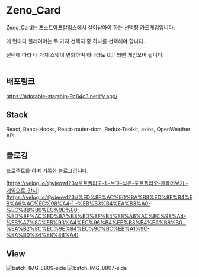 # Zeno_Card

Zeno_Card는 포스트아포칼립스에서 살아남아야 하는 선택형 카드게임입니다.<br><br>
매 턴마다 플레이어는 두 가지 선택지 중 하나를 선택해야 합니다.<br><br>
선택에 따라 네 가지 스탯이 변화하며 하나라도 0이 되면 게임오버 됩니다.<br><br>

## 배포링크

https://adorable-starship-9c84c3.netlify.app/


## Stack

React, React-Hooks, React-router-dom, Redux-Toolkit, axios, OpenWeather API


## 블로깅

프로젝트를 하며 기록한 블로그입니다.

[https://velog.io/@vieowf23r/포트폴리오-1.-보고-싶은-포트폴리오-만들어보기.-게임으로-간다](https://velog.io/@vieowf23r/%ED%8F%AC%ED%8A%B8%ED%8F%B4%EB%A6%AC%EC%98%A4-1.-%EB%B3%B4%EA%B3%A0-%EC%8B%B6%EC%9D%80-%ED%8F%AC%ED%8A%B8%ED%8F%B4%EB%A6%AC%EC%98%A4-%EB%A7%8C%EB%93%A4%EC%96%B4%EB%B3%B4%EA%B8%B0.-%EA%B2%8C%EC%9E%84%EC%9C%BC%EB%A1%9C-%EA%B0%84%EB%8B%A4)


## View

![batch_IMG_8809-side](https://github.com/C54Kd/Zeno-Card/assets/112534895/5ab0cb31-b9f2-493d-aa3d-ca5c10987943)
![batch_IMG_8807-side](https://github.com/C54Kd/Zeno-Card/assets/112534895/f4adfaf7-1bbb-4e6f-b7f6-458b79604a6a)


